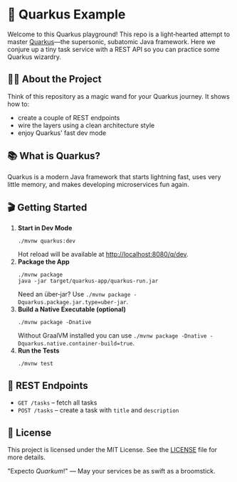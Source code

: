 # 🌟 Quarkus Example

Welcome to this Quarkus playground! This repo is a light‑hearted attempt to master [Quarkus](https://quarkus.io/)—the supersonic, subatomic Java framework. Here we conjure up a tiny task service with a REST API so you can practice some Quarkus wizardry.

## 🧙‍♂️ About the Project
Think of this repository as a magic wand for your Quarkus journey. It shows how to:
- create a couple of REST endpoints
- wire the layers using a clean architecture style
- enjoy Quarkus' fast dev mode

## 📚 What is Quarkus?
Quarkus is a modern Java framework that starts lightning fast, uses very little memory, and makes developing microservices fun again.

## 🎬 Getting Started
1. **Start in Dev Mode**
   ```shell
   ./mvnw quarkus:dev
   ```
   Hot reload will be available at <http://localhost:8080/q/dev>.
2. **Package the App**
   ```shell
   ./mvnw package
   java -jar target/quarkus-app/quarkus-run.jar
   ```
   Need an über‑jar? Use `./mvnw package -Dquarkus.package.jar.type=uber-jar`.
3. **Build a Native Executable (optional)**
   ```shell
   ./mvnw package -Dnative
   ```
   Without GraalVM installed you can use `./mvnw package -Dnative -Dquarkus.native.container-build=true`.
4. **Run the Tests**
   ```shell
   ./mvnw test
   ```

## 🚀 REST Endpoints
- `GET /tasks` – fetch all tasks
- `POST /tasks` – create a task with `title` and `description`

## 🌌 License
This project is licensed under the MIT License. See the [LICENSE](LICENSE) file for more details.

"Expecto *Quarkum*!" — May your services be as swift as a broomstick.
